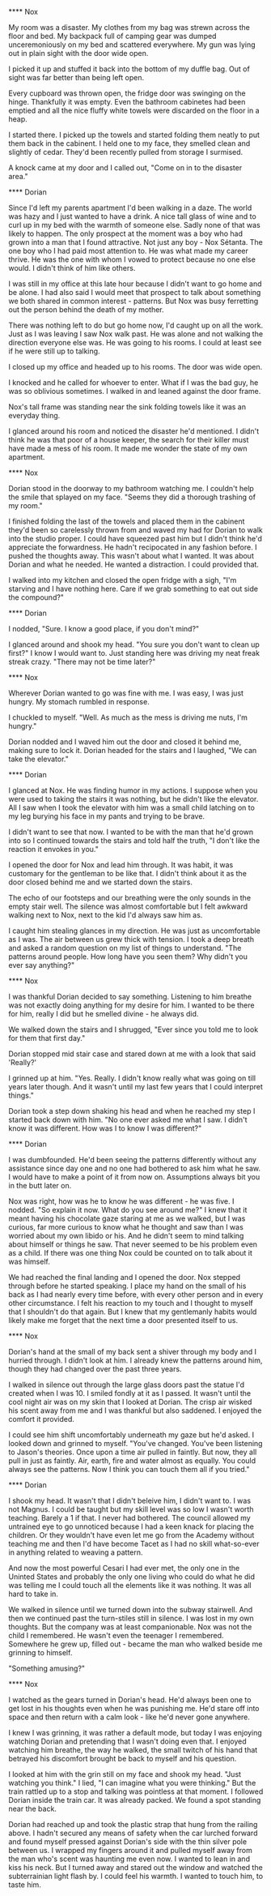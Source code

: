 **** Nox

My room was a disaster.  My clothes from my bag was strewn across the floor and bed.  My backpack full of camping gear was dumped unceremoniously on my bed and scattered everywhere.  My gun was lying out in plain sight with the door wide open.

I picked it up and stuffed it back into the bottom of my duffle bag.  Out of sight was far better than being left open.  

Every cupboard was thrown open, the fridge door was swinging on the hinge.  Thankfully it was empty.  Even the bathroom cabinetes had been emptied and all the nice fluffy white towels were discarded on the floor in a heap.

I started there.  I picked up the towels and started folding them neatly to put them back in the cabinent.  I held one to my face, they smelled clean and slightly of cedar.  They'd been recently pulled from storage I surmised.

A knock came at my door and I called out, "Come on in to the disaster area."

**** Dorian 

Since I'd left my parents apartment I'd been walking in a daze.  The world was hazy and I just wanted to have a drink.  A nice tall glass of wine and to curl up in my bed with the warmth of someone else.  Sadly none of that was likely to happen.  The only prospect at the moment was a boy who had grown into a man that I found attractive.  Not just any boy - Nox Sétanta.  The one boy who I had paid most attention to.  He was what made my career thrive.  He was the one with whom I vowed to protect because no one else would.  I didn't think of him like others.

I was still in my office at this late hour because I didn't want to go home and be alone.  I had also said I would meet that prospect to talk about something we both shared in common interest - patterns.  But Nox was busy ferretting out the person behind the death of my mother.

There was nothing left to do but go home now, I'd caught up on all the work.  Just as I was leaving I saw Nox walk past.  He was alone and not walking the direction everyone else was.  He was going to his rooms.  I could at least see if he were still up to talking.

I closed up my office and headed up to his rooms.  The door was wide open.  

I knocked and he called for whoever to enter.  What if I was the bad guy, he was so oblivious sometimes.  I walked in and leaned against the door frame.  

Nox's tall frame was standing near the sink folding towels like it was an everyday thing.  

I glanced around his room and noticed the disaster he'd mentioned. I didn't think he was that poor of a house keeper, the search for their killer must have made a mess of his room.  It made me wonder the state of my own apartment.

**** Nox

Dorian stood in the doorway to my bathroom watching me.  I couldn't help the smile that splayed on my face.  "Seems they did a thorough trashing of my room."

I finished folding the last of the towels and placed them in the cabinent they'd been so carelessly thrown from and waved my had for Dorian to walk into the studio proper.  I could have squeezed past him but I didn't think he'd appreciate the forwardness.  He hadn't recipocated in any fashion before.  I pushed the thoughts away. This wasn't about what I wanted.  It was about Dorian and what he needed.  He wanted a distraction.  I could provided that.

I walked into my kitchen and closed the open fridge with a sigh, "I'm starving and I have nothing here.  Care if we grab something to eat out side the compound?"

**** Dorian

I nodded, "Sure.  I know a good place, if you don't mind?"

I glanced around and shook my head.  "You sure you don't want to clean up first?"  I know I would want to.  Just standing here was driving my neat freak streak crazy. "There may not be time later?"

**** Nox

Wherever Dorian wanted to go was fine with me.  I was easy, I was just hungry.  My stomach rumbled in response.

I chuckled to myself. "Well.  As much as the mess is driving me nuts, I'm hungry."

Dorian nodded and I waved him out the door and closed it behind me, making sure to lock it.  Dorian headed for the stairs and I laughed, "We can take the elevator."

**** Dorian

I glanced at Nox.  He was finding humor in my actions.  I suppose when you were used to taking the stairs it was nothing, but he didn't like the elevator.  All I saw when I took the elevator with him was a small child latching on to my leg burying his face in my pants and trying to be brave.

I didn't want to see that now.  I wanted to be with the man that he'd grown into so I continued towards the stairs and told half the truth, "I don't like the reaction it envokes in you."  

I opened the door for Nox and lead him through.  It was habit, it was customary for the gentleman to be like that.  I didn't think about it as the door closed behind me and we started down the stairs.

The echo of our footsteps and our breathing were the only sounds in the empty stair well.  The silence was almost comfortable but I felt awkward walking next to Nox, next to the kid I'd always saw him as.

I caught him stealing glances in my direction.  He was just as uncomfortable as I was.  The air between us grew thick with tension.  I took a deep breath and asked a random question on my list of things to understand.  "The patterns around people.  How long have you seen them?  Why didn't you ever say anything?"

**** Nox

I was thankful Dorian decided to say something.  Listening to him breathe was not exactly doing anything for my desire for him.   I wanted to be there for him, really I did but he smelled divine - he always did.  

We walked down the stairs and I shrugged, "Ever since you told me to look for them that first day."

Dorian stopped mid stair case and stared down at me with a look that said 'Really?'

I grinned up at him.  "Yes.  Really.  I didn't know really what was going on till years later though.  And it wasn't until my last few years that I could interpret things."

Dorian took a step down shaking his head and when he reached my step I started back down with him.  "No one ever asked me what I saw.  I didn't know it was different.  How was I to know I was different?"

**** Dorian

I was dumbfounded.  He'd been seeing the patterns differently without any assistance since day one and no one had bothered to ask him what he saw.  I would have to make a point of it from now on.  Assumptions always bit you in the butt later on.

Nox was right, how was he to know he was different - he was five.  I nodded.  "So explain it now.  What do you see around me?"  I knew that it meant having his chocolate gaze staring at me as we walked, but I was curious, far more curious to know what he thought and saw than I was worried about my own libido or his.  And he didn't seem to mind talking about himself or things he saw.  That never seemed to be his problem even as a child.  If there was one thing Nox could be counted on to talk about it was himself.

We had reached the final landing and I opened the door.  Nox stepped through before he started speaking.  I place my hand on the small of his back as I had nearly every time before, with every other person and in every other circumstance.  I felt his reaction to my touch and I thought to myself that I shouldn't do that again.  But I knew that my gentlemanly habits would likely make me forget that the next time a door presented itself to us.

**** Nox

Dorian's hand at the small of my back sent a shiver through my body and I hurried through.  I didn't look at him.  I already knew the patterns around him, though they had changed over the past three years.

I walked in silence out through the large glass doors past the statue I'd created when I was 10.  I smiled fondly at it as I passed.  It wasn't until the cool night air was on my skin that I looked at Dorian.  The crisp air wisked his scent away from me and I was thankful but also saddened.  I enjoyed the comfort it provided.  

I could see him shift uncomfortably underneath my gaze but he'd asked.  I looked down and grinned to myself.  "You've changed.  You've been listening to Jason's theories.  Once upon a time air pulled in faintly.  But now, they all pull in just as faintly.  Air, earth, fire and water almost as equally.  You could always see the patterns.  Now I think you can touch them all if you tried."

**** Dorian

I shook my head.  It wasn't that I didn't beleive him, I didn't want to.  I was not Magnus.  I could be taught but my skill level was so low I wasn't worth teaching.  Barely a 1 if that.  I never had bothered.  The council allowed my untrained eye to go unnoticed because I had a keen knack for placing the children.  Or they wouldn't have even let me go from the Academy without teaching me and then I'd have become Tacet as I had no skill what-so-ever in anything related to weaving a pattern.  

And now the most powerful Cesari I had ever met, the only one in the Uninted States and probably the only one living who could do what he did was telling me I could touch all the elements like it was nothing.  It was all hard to take in.  

We walked in silence until we turned down into the subway stairwell.  And then we continued past the turn-stiles still in silence.  I was lost in my own thoughts.  But the company was at least companionable.  Nox was not the child I remembered.  He wasn't even the teenager I remembered.  Somewhere he grew up, filled out - became the man who walked beside me grinning to himself.

"Something amusing?"  

**** Nox

I watched as the gears turned in Dorian's head.  He'd always been one to get lost in his thoughts even when he was punishing me.  He'd stare off into space and then return with a calm look - like he'd never gone anywhere.  

I knew I was grinning, it was rather a default mode, but today I was enjoying watching Dorian and pretending that I wasn't doing even that.  I enjoyed watching him breathe, the way he walked, the small twitch of his hand that betrayed his discomfort brought be back to myself and his question.

I looked at him with the grin still on my face and shook my head.  "Just watching you think."  I lied, "I can imagine what you were thinking."  But the train rattled up to a stop and talking was pointless at that moment.  I followed Dorian inside the train car.  It was already packed.  We found a spot standing near the back.  

Dorian had reached up and took the plastic strap that hung from the railing above.  I hadn't secured any means of safety when the car lurched forward and found myself pressed against Dorian's side with the thin silver pole between us.  I wrapped my fingers around it and pulled myself away from the man who's scent was haunting me even now.  I wanted to lean in and kiss his neck.  But I turned away and stared out the window and watched the subterrainian light flash by.  I could feel his warmth.  I wanted to touch him, to taste him.  

